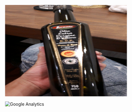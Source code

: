 <img src="v4mJFCT.jpg" width="400" height="300" alt="Github profile front image.">

![Google Analytics](https://www.google-analytics.com/collect?v=1&tid=UA-174694405-1&cid=555&t=pageview&ec=repo&ea=open&dp=%2F&dt=%2F)
